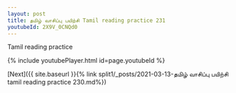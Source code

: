 ```yaml
---
layout: post
title: தமிழ் வாசிப்பு பயிற்சி Tamil reading practice 231
youtubeId: 2X9V_0CNQd0
---
```

 
 
Tamil reading practice
 
 
 
 
 


{% include youtubePlayer.html id=page.youtubeId %}
 
[Next]({{ site.baseurl }}{% link  split1/_posts/2021-03-13-தமிழ் வாசிப்பு பயிற்சி tamil reading practice 230.md%})
 
